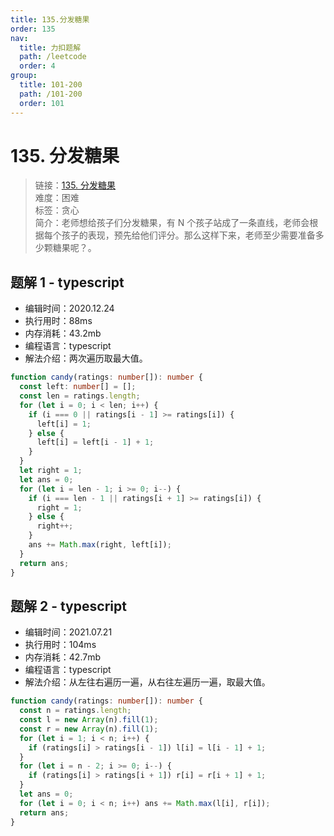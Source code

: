 ```yaml
---
title: 135.分发糖果
order: 135
nav:
  title: 力扣题解
  path: /leetcode
  order: 4
group:
  title: 101-200
  path: /101-200
  order: 101
---
```


# 135. 分发糖果

> 链接：[135. 分发糖果](https://leetcode-cn.com/problems/candy/)  
> 难度：困难  
> 标签：贪心  
> 简介：老师想给孩子们分发糖果，有 N 个孩子站成了一条直线，老师会根据每个孩子的表现，预先给他们评分。那么这样下来，老师至少需要准备多少颗糖果呢？。

## 题解 1 - typescript

- 编辑时间：2020.12.24
- 执行用时：88ms
- 内存消耗：43.2mb
- 编程语言：typescript
- 解法介绍：两次遍历取最大值。

```typescript
function candy(ratings: number[]): number {
  const left: number[] = [];
  const len = ratings.length;
  for (let i = 0; i < len; i++) {
    if (i === 0 || ratings[i - 1] >= ratings[i]) {
      left[i] = 1;
    } else {
      left[i] = left[i - 1] + 1;
    }
  }
  let right = 1;
  let ans = 0;
  for (let i = len - 1; i >= 0; i--) {
    if (i === len - 1 || ratings[i + 1] >= ratings[i]) {
      right = 1;
    } else {
      right++;
    }
    ans += Math.max(right, left[i]);
  }
  return ans;
}
```

## 题解 2 - typescript

- 编辑时间：2021.07.21
- 执行用时：104ms
- 内存消耗：42.7mb
- 编程语言：typescript
- 解法介绍：从左往右遍历一遍，从右往左遍历一遍，取最大值。

```typescript
function candy(ratings: number[]): number {
  const n = ratings.length;
  const l = new Array(n).fill(1);
  const r = new Array(n).fill(1);
  for (let i = 1; i < n; i++) {
    if (ratings[i] > ratings[i - 1]) l[i] = l[i - 1] + 1;
  }
  for (let i = n - 2; i >= 0; i--) {
    if (ratings[i] > ratings[i + 1]) r[i] = r[i + 1] + 1;
  }
  let ans = 0;
  for (let i = 0; i < n; i++) ans += Math.max(l[i], r[i]);
  return ans;
}
```

